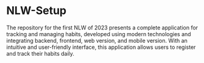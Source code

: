 # NLW-Setup
The repository for the first NLW of 2023 presents a complete application for tracking and managing habits, developed using modern technologies and integrating backend, frontend, web version, and mobile version. With an intuitive and user-friendly interface, this application allows users to register and track their habits daily.
